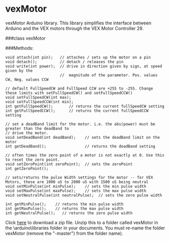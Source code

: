 vexMotor
========

vexMotor Arduino library. This library simplifies the interface between Arduino and the VEX motors through the VEX Motor Controller 29.

###class vexMotor

###Methods:

	void attach(int pin);   // attaches / sets up the motor on a pin
	void detach(); 			// detach / releases the pin
    void write(int power);  // drive in direction given by sign, at speed given by the
                            //  magnitude of the parameter. Pos. values CW, Neg. values CCW
    
	// default FullSpeedCW and FullSpeed CCW are +255 to -255. Change these limits with setFullSpeedCW() and setFullSpeedCCW()
    void setFullSpeedCW(int max);
    void setFullSpeedCCW(int min);
	int getFullSpeedCW();		// returns the current fullSpeedCW setting
	int getFullSpeedCCW();		// returns the current fullSpeedCCW setting
	
	// set a deadBand limit for the motor. i.e. the abs(power) must be greater than the deadBand to
	// drive the motor.
	void setDeadBand(int deadBand);    // sets the deadBand limit on the motor
    int getDeadBand();				   // returns the deadBand setting

	// often times the zero point of a motor is not exactly at 0. Use this to reset the zero point.
	void setZeroPoint(int zeroPoint);  // sets the zeroPoint
	int getZeroPoint();
	
	// sets/returns the pulse Width settings for the motor -- for VEX Motors, these are 1000 uS to 2000 uS with 1500 uS being neutral
	void setMinPulse(int minPulse);    // sets the min pulse width
	void setMaxPulse(int maxPulse);    // sets the max pulse width
	void setNeutralPulse(int neutralPulse);  // sets the zero pulse width
	
	int getMinPulse();    // returns the min pulse width
	int getMaxPulse();    // returns the max pulse width
	int getNeutralPulse();   // returns the zero pulse width


Click [here](https://github.com/sparkfun/vexMotor/archive/master.zip) to download a zip file. Unzip this to a folder called vexMotor in the \arduino\libraries folder in your documents. You must re-name the folder vexMotor (remove the "-master") from the folder name).
